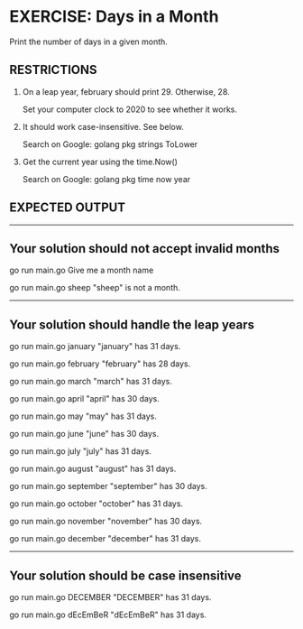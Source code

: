 # EXERCISE: Days in a Month

 Print the number of days in a given month.

## RESTRICTIONS
 1. On a leap year, february should print 29. Otherwise, 28.

    Set your computer clock to 2020 to see whether it works.

 2. It should work case-insensitive. See below.

    Search on Google: golang pkg strings ToLower

 3. Get the current year using the time.Now()

    Search on Google: golang pkg time now year


## EXPECTED OUTPUT

 -----------------------------------------
 Your solution should not accept invalid months
 -----------------------------------------
 go run main.go
   Give me a month name

 go run main.go sheep
   "sheep" is not a month.

 -----------------------------------------
 Your solution should handle the leap years
 -----------------------------------------
 go run main.go january
   "january" has 31 days.

 go run main.go february
   "february" has 28 days.

 go run main.go march
   "march" has 31 days.

 go run main.go april
   "april" has 30 days.

 go run main.go may
   "may" has 31 days.

 go run main.go june
   "june" has 30 days.

 go run main.go july
   "july" has 31 days.

 go run main.go august
   "august" has 31 days.

 go run main.go september
   "september" has 30 days.

 go run main.go october
   "october" has 31 days.

 go run main.go november
   "november" has 30 days.

 go run main.go december
   "december" has 31 days.

 -----------------------------------------
 Your solution should be case insensitive
 -----------------------------------------
 go run main.go DECEMBER
   "DECEMBER" has 31 days.

 go run main.go dEcEmBeR
   "dEcEmBeR" has 31 days.
